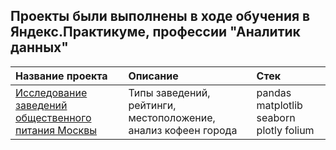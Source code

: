 ## Проекты были выполнены в ходе обучения в Яндекс.Практикуме, профессии "Аналитик данных"


| Название проекта      | Описание                       | Стек                       |
| :-------------------- | :----------------------------- |:---------------------------|
| [Исследование заведений общественного питания Москвы](https://github.com/Elenavasko/Project-/blob/main/Исследование%20заведений%20общественного%20питания%20г.Москвы/Исследование%20заведений%20общественного%20питания%20Москвы.pdf) | Типы заведений, рейтинги, местоположение, анализ кофеен города | pandas matplotlib seaborn plotly folium|

